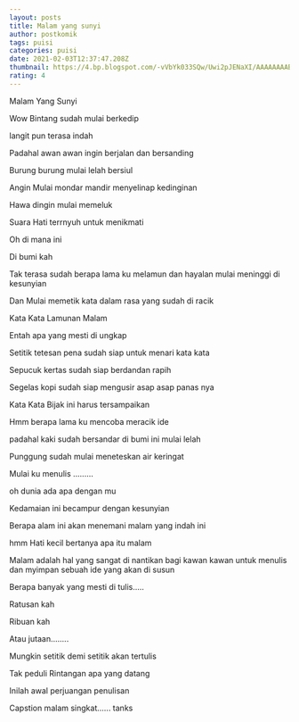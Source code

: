 ```yaml
---
layout: posts
title: Malam yang sunyi
author: postkomik
tags: puisi
categories: puisi
date: 2021-02-03T12:37:47.208Z
thumbnail: https://4.bp.blogspot.com/-vVbYk033SQw/Uwi2pJENaXI/AAAAAAAABlw/-HeM4C9F-3U/s1600/1490rere.jpg
rating: 4
---
```

Malam Yang Sunyi 

Wow Bintang sudah mulai berkedip

langit pun terasa indah

Padahal awan awan ingin berjalan dan bersanding

Burung burung mulai lelah bersiul

Angin Mulai mondar mandir menyelinap kedinginan

Hawa dingin mulai memeluk

Suara Hati terrnyuh untuk menikmati

Oh di mana ini

Di bumi kah 

Tak terasa sudah berapa lama ku melamun dan hayalan mulai meninggi di kesunyian

Dan Mulai memetik kata dalam rasa yang sudah di racik

Kata Kata Lamunan Malam 

Entah apa yang mesti di ungkap

Setitik tetesan pena sudah siap untuk menari kata kata

Sepucuk kertas sudah siap berdandan rapih

Segelas kopi sudah siap mengusir asap asap panas nya

Kata Kata Bijak ini harus tersampaikan

Hmm berapa lama ku mencoba meracik ide

padahal kaki sudah bersandar di bumi ini mulai lelah

Punggung sudah mulai meneteskan air keringat 

Mulai ku menulis .........

oh dunia ada apa dengan mu

Kedamaian ini becampur dengan kesunyian

Berapa alam ini akan menemani malam yang indah ini

hmm Hati kecil bertanya apa itu malam

Malam adalah hal yang sangat di nantikan bagi kawan kawan untuk menulis dan myimpan sebuah ide yang akan di susun

Berapa banyak yang mesti di tulis.....

Ratusan kah

Ribuan kah

Atau jutaan........

Mungkin setitik demi setitik akan tertulis

Tak peduli Rintangan apa yang datang

Inilah awal perjuangan penulisan

Capstion malam singkat...... tanks